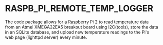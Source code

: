 # RASPB_PI_REMOTE_TEMP_LOGGER
The code package allows for a Raspberry Pi 2 to read temperature data from an Atmel XMEGA32EA5 breakout board using I2C(tools), store the data in an SQLite database, and upload new temperature readings to the Pi's web page (lighttpd server) every minute.
